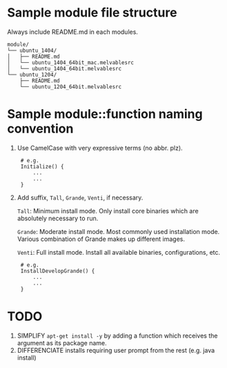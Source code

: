 # Sample module file structure

Always include README.md in each modules.

    module/
    └── ubuntu_1404/
    │   ├── README.md
    │   └── ubuntu_1404_64bit_mac.melvablesrc
    │   └── ubuntu_1404_64bit.melvablesrc
    └── ubuntu_1204/
        ├── README.md
        └── ubuntu_1204_64bit.melvablesrc

# Sample module::function naming convention

1. Use CamelCase with very expressive terms (no abbr. plz).

        # e.g.
        Initialize() {
            ...
            ...
        }


2. Add suffix, `Tall`, `Grande`, `Venti`, if necessary. 

    `Tall`: Minimum install mode. Only install core binaries which are absolutely necessary to run.

    `Grande`: Moderate install mode. Most commonly used installation mode. Various combination of Grande makes up different images.

    `Venti`: Full install mode. Install all available binaries, configurations, etc.

 
        # e.g.
        InstallDevelopGrande() {
            ...
            ...
        }

# TODO

1. SIMPLIFY `apt-get install -y` by adding a function which receives the argument as its package name.
2. DIFFERENCIATE installs requiring user prompt from the rest (e.g. java install) 